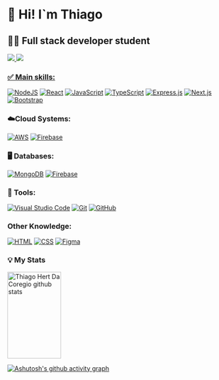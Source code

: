 # 👋 Hi! I`m Thiago

## 👨‍💻 Full stack developer student
 


<div align="left">  
<a href="https://www.instagram.com/thiagodacoregio/" target="_blank"><img src="https://img.shields.io/badge/Instagram-%23E4405F.svg?logo=Instagram&logoColor=white"</a>   
<a href="https://www.linkedin.com/in/thiago-hert-da-cor%C3%A9gio-40a897127/"target="_blank"><img src="https://img.shields.io/badge/Linkedin-%230077B5.svg?logo=linkedin&logoColor=white"</a>
</div>
 
### ✅ Main skills:
[![NodeJS](https://img.shields.io/badge/Node.js-6DA55F?logo=node.js&logoColor=white)](#)
[![React](https://img.shields.io/badge/React-%2320232a.svg?logo=react&logoColor=%2361DAFB)](#)
[![JavaScript](https://img.shields.io/badge/JavaScript-F7DF1E?logo=javascript&logoColor=000)](#)
[![TypeScript](https://img.shields.io/badge/TypeScript-3178C6?logo=typescript&logoColor=fff)](#)
[![Express.js](https://img.shields.io/badge/Express.js-%23404d59.svg?logo=express&logoColor=%2361DAFB)](#)
[![Next.js](https://img.shields.io/badge/Next.js-black?logo=next.js&logoColor=white)](#)
[![Bootstrap](https://img.shields.io/badge/Bootstrap-7952B3?logo=bootstrap&logoColor=fff)](#)

### ☁️Cloud Systems:
[![AWS](https://img.shields.io/badge/AWS-%23FF9900.svg?logo=amazon-web-services&logoColor=white)](#)
[![Firebase](https://img.shields.io/badge/Firebase-039BE5?logo=Firebase&logoColor=white)](#)

### 🖥️ Databases:
[![MongoDB](https://img.shields.io/badge/MongoDB-%234ea94b.svg?logo=mongodb&logoColor=white)](#)
[![Firebase](https://img.shields.io/badge/Firebase-039BE5?logo=Firebase&logoColor=white)](#)

### 🧰 Tools:
[![Visual Studio Code](https://custom-icon-badges.demolab.com/badge/Visual%20Studio%20Code-0078d7.svg?logo=vsc&logoColor=white)](#)
[![Git](https://img.shields.io/badge/Git-F05032?logo=git&logoColor=fff)](#)
[![GitHub](https://img.shields.io/badge/GitHub-%23121011.svg?logo=github&logoColor=white)](#)
 
### Other Knowledge:
[![HTML](https://img.shields.io/badge/HTML-%23E34F26.svg?logo=html5&logoColor=white)](#)
[![CSS](https://img.shields.io/badge/CSS-1572B6?logo=css3&logoColor=fff)](#) 
[![Figma](https://img.shields.io/badge/Figma-F24E1E?logo=figma&logoColor=white)](#)

### 💡 My Stats
<div align="left">  
  <img width="49%" height="195px" src="https://github-readme-stats.vercel.app/api?username=Thiagodacoregio&show_icons=true&count_private=true&hide_border=true&title_color=00bfbf&icon_color=00bfbf&text_color=c9d1d9&bg_color=0d1117" alt="Thiago Hert Da Coregio github stats" /> 
</div>

[![Ashutosh's github activity graph](https://github-readme-activity-graph.vercel.app/graph?username=ThiagoDaCoregio&bg_color=000000&color=15e5a6&line=07e9a5&point=0a855c&area=true&hide_border=true)](https://github.com/ashutosh00710/github-readme-activity-graph)
  




